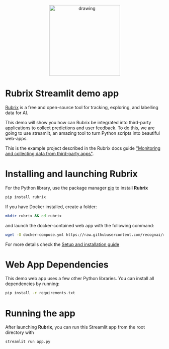 <p align="center">
    <img src="https://raw.githubusercontent.com/recognai/rubrix/master/docs/images/rubrix_logo.svg" alt="drawing" width="225"/>
</p>

# Rubrix Streamlit demo app
[Rubrix](https://github.com/recognai/rubrix) is a free and open-source tool for tracking, exploring, and labelling data for AI.

This demo will show you how can Rubrix be integrated into third-party applications to collect predictions and user feedback. To do this, we are going to use streamlit, an amazing tool to turn Python scripts into beautiful web-apps.

This is the example project described in the Rubrix docs guide ["Monitoring and collecting data from third-party apps"](https://docs.rubrix.ml/en/stable/guides/streamlit_guide.html).

# Installing and launching Rubrix

For the Python library, use the package manager [pip](https://pip.pypa.io/en/stable/) to install **Rubrix**

```bash
pip install rubrix
```

If you have Docker installed, create a folder:

```bash
mkdir rubrix && cd rubrix
```

and launch the docker-contained web app with the following command:

```bash
wget -O docker-compose.yml https://raw.githubusercontent.com/recognai/rubrix/master/docker-compose.yaml && docker-compose up
```

For more details check the [Setup and installation guide](https://docs.rubrix.ml/en/stable/getting_started/setup%26installation.html)

# Web App Dependencies

This demo web app uses a few other Python libraries. You can install all dependencies by running:

```bash
pip install -r requirements.txt
```

# Running the app
After launching **Rubrix**, you can run this Streamlit app from the root directory with

```bash
streamlit run app.py
```

